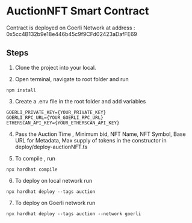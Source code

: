 # AuctionNFT Smart Contract

Contract is deployed on Goerli Network at address : 0x5cc4B132b9e18e446b45c9f9CFd02423aDafFE69

## Steps 

1. Clone the project into your local.

2. Open terminal, navigate to root folder and run
```
npm install
```

3. Create a .env file in the root folder and add variables 
```
GOERLI_PRIVATE_KEY={YOUR_PRIVATE_KEY}
GOERLI_RPC_URL={YOUR_GOERLI_RPC_URL}
ETHERSCAN_API_KEY={YOUR_ETHERSCAN_API_KEY}
```

4. Pass the Auction Time , Minimum bid, NFT Name, NFT Symbol, Base URL for Metadata, Max supply of tokens in the constructor in 
       deploy/deploy-auctionNFT.ts 
       
5. To compile , run
```
npx hardhat compile
```

6. To deploy on local network run
```
npx hardhat deploy --tags auction 
```

7. To deploy on Goerli network run
```
npx hardhat deploy --tags auction --network goerli
```



